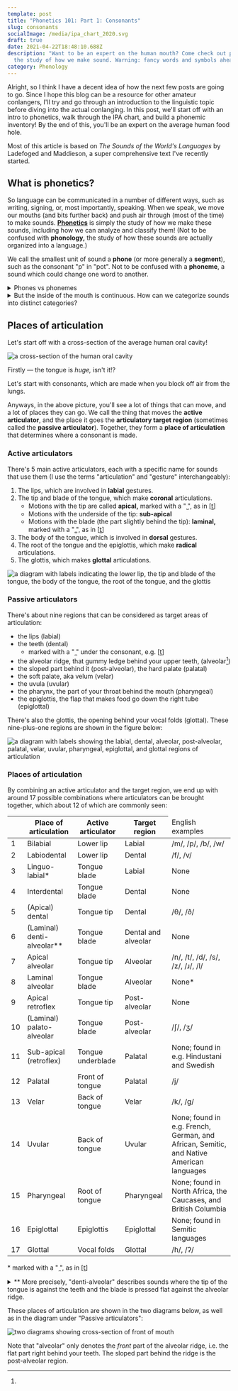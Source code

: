 ```yaml
---
template: post
title: "Phonetics 101: Part 1: Consonants"
slug: consonants
socialImage: /media/ipa_chart_2020.svg
draft: true
date: 2021-04-22T18:48:10.688Z
description: "Want to be an expert on the human mouth? Come check out phonetics:
  the study of how we make sound. Warning: fancy words and symbols ahead!"
category: Phonology
---
```

Alright, so I think I have a decent idea of how the next few posts are going to go. Since I hope this blog can be a resource for other amateur conlangers, I'll try and go through an introduction to the linguistic topic before diving into the actual conlanging. In this post, we'll start off with an intro to phonetics, walk through the IPA chart, and build a phonemic inventory! By the end of this, you'll be an expert on the average human food hole.

Most of this article is based on *The Sounds of the World's Languages* by Ladefoged and Maddieson, a super comprehensive text I've recently started.

## What is phonetics?

So language can be communicated in a number of different ways, such as writing, signing, or, most importantly, speaking. When we speak, we move our mouths (and bits further back) and push air through (most of the time) to make sounds. **[Phonetics](https://en.wikipedia.org/wiki/Phonetics)** is simply the study of how we make these sounds, including how we can analyze and classify them! (Not to be confused with **phonology,** the study of how these sounds are actually organized into a language.)

We call the smallest unit of sound a **phone** (or more generally a **segment**), such as the consonant "p" in "pot". Not to be confused with a **phoneme**, a sound which could change one word to another.

<details>
<summary>Phones vs phonemes</summary>
<p>
For example, say the words "pun" and "spun", and pay attention to the "p" sound in both of them. Sound identical, right? They actually aren't! Put your hand in front of your mouth and try it again. You should feel a puff of air when you say "pun", but nothing (or very little) when you say the "p" in "spun".

The difference between the aspirated \[pʰ] and the unaspirated \[p] makes no difference in English; you can swap them without changing the word. Therefore, we would consider both of them the same phoneme, /p/. On the other hand, this *would* make a difference in languages such as Chinese, Icelandic, or Hindustani. For example, in Mandarin Chinese, "爸" \[pa] (father) and "怕" \[pʰa] (fear) are different words, and /p/ and /pʰ/ would therefore be considered different phonemes.

</p>
</details>

<details>
<summary>But the inside of the mouth is continuous. How can we categorize sounds into distinct categories?
</summary>
<p>
To answer this, let's consider two languages A and B. Let's say each of them have three distinct vowels that go from high to low (aka "close" to "open") in the mouth: language A has A1, A2, A3, and language B has B1, B2, B3.

If we get a language A speaker and a language B speaker together, and we find out that A2 is equivalent to B1, and A3 is equivalent to B2, then there must be at least four different vowels:

<table>
<tbody>
<tr>
<td>1</td>
<td>A1</td>
<td></td>
</tr>
<tr>
<td>2</td>
<td>A2</td>
<td>B1</td>
</tr>
<tr>
<td>3</td>
<td>A3</td>
<td>B2</td>
</tr>
<tr>
<td>4</td>
<td></td>
<td>B3</td>
</tr>
</tbody>
</table>

As we encounter more and more languages, we can begin to get a good sense of which sounds humans can distinguish.

</p>
</details>

## Places of articulation

Let's start off with a cross-section of the average human oral cavity!

![a cross-section of the human oral cavity](/media/mouth.jpeg "a cross-section of the human oral cavity")

Firstly — the tongue is *huge,* isn't it!?

Let's start with consonants, which are made when you block off air from the lungs.

Anyways, in the above picture, you'll see a lot of things that can move, and a lot of places they can go. We call the thing that moves the **active articulator**, and the place it goes the **articulatory target region** (sometimes called the **passive articulator**). Together, they form a **place of articulation** that determines where a consonant is made.

### Active articulators

There's 5 main active articulators, each with a specific name for sounds that use them (I use the terms "articulation" and "gesture" interchangeably):

1. The lips, which are involved in **labial** gestures.
2. The tip and blade of the tongue, which make **coronal** articulations.
    * Motions with the tip are called **apical,** marked with a " ̺", as in [t̺]
    * Motions with the underside of the tip: **sub-apical**
    * Motions with the blade (the part slightly behind the tip): **laminal,** marked with a " ̻", as in [t̻]
3. The body of the tongue, which is involved in **dorsal** gestures.
4. The root of the tongue and the epiglottis, which make **radical** articulations.
5. The glottis, which makes **glottal** articulations.

![a diagram with labels indicating the lower lip, the tip and blade of the tongue, the body of the tongue, the root of the tongue, and the glottis](/media/screen-shot-2021-04-22-at-2.07.23-pm.png "sagittal section of the vocal tract")

### Passive articulators

There's about nine regions that can be considered as target areas of articulation:

* the lips (labial)
* the teeth (dental)
  * marked with a " ̪" under the consonant, e.g. [t̪]
* the alveolar ridge, that gummy ledge behind your upper teeth, (alveolar[^1])
* the sloped part behind it (post-alveolar), the hard palate (palatal)
* the soft palate, aka velum (velar)
* the uvula (uvular)
* the pharynx, the part of your throat behind the mouth (pharyngeal)
* the epiglottis, the flap that makes food go down the right tube (epiglottal)

There's also the glottis, the opening behind your vocal folds (glottal). These nine-plus-one regions are shown in the figure below:

![a diagram with labels showing the labial, dental, alveolar, post-alveolar, palatal, velar, uvular, pharyngeal, epiglottal, and glottal regions of articulation](/media/screen-shot-2021-04-22-at-2.19.27-pm.png "a cross-section of the vocal tract showing the target of articulation")

### Places of articulation

By combining an active articulator and the target region, we end up with around 17 possible combinations where articulators can be brought together, which about 12 of which are commonly seen:

<table>
  <thead>
    <tr>
      <th></th>
      <th>Place of articulation</th>
      <th>Active articulator</th>
      <th>Target region</th>
      <td>English examples</td>
    </tr>
  </thead>
  <tbody>
    <tr>
      <td>1</td>
      <td>Bilabial</td>
      <td>Lower lip</td>
      <td>Labial</td>
      <td>/m/, /p/, /b/, /w/</td>
    </tr>
    <tr>
      <td>2</td>
      <td>Labiodental</td>
      <td>Lower lip</td>
      <td>Dental</td>
      <td>/f/, /v/</td>
    </tr>
    <tr>
      <td>3</td>
      <td>Linguo-labial*</td>
      <td>Tongue blade</td>
      <td>Labial</td>
      <td>None</td>
    </tr>
    <tr>
      <td>4</td>
      <td>Interdental</td>
      <td>Tongue blade</td>
      <td>Dental</td>
      <td>None</td>
    </tr>
    <tr>
      <td>5</td>
      <td>(Apical) dental</td>
      <td>Tongue tip</td>
      <td>Dental</td>
      <td>/θ/, /ð/</td>
    </tr>
    <tr>
      <td>6</td>
      <td>(Laminal) denti-alveolar**</td>
      <td>Tongue blade</td>
      <td>Dental and alveolar</td>
      <td>None</td>
    </tr>
    <tr>
      <td>7</td>
      <td>Apical alveolar</td>
      <td>Tongue tip</td>
      <td>Alveolar</td>
      <td>/n/, /t/, /d/, /s/, /z/, /ɹ/, /l/</td>
    </tr>
    <tr>
      <td>8</td>
      <td>Laminal alveolar</td>
      <td>Tongue blade</td>
      <td>Alveolar</td>
      <td>None*</td>
    </tr>
    <tr>
      <td>9</td>
      <td>Apical retroflex</td>
      <td>Tongue tip</td>
      <td>Post-alveolar</td>
      <td>None</td>
    </tr>
    <tr>
      <td>10</td>
      <td>(Laminal) palato-alveolar</td>
      <td>Tongue blade</td>
      <td>Post-alveolar</td>
      <td>/ʃ/, /ʒ/</td>
    </tr>
    <tr>
      <td>11</td>
      <td>Sub-apical (retroflex)</td>
      <td>Tongue underblade</td>
      <td>Palatal</td>
      <td>None; found in e.g. Hindustani and Swedish</td>
    </tr>
    <tr>
      <td>12</td>
      <td>Palatal</td>
      <td>Front of tongue</td>
      <td>Palatal</td>
      <td>/j/</td>
    </tr>
    <tr>
      <td>13</td>
      <td>Velar</td>
      <td>Back of tongue</td>
      <td>Velar</td>
      <td>/k/, /g/</td>
    </tr>
    <tr>
      <td>14</td>
      <td>Uvular</td>
      <td>Back of tongue</td>
      <td>Uvular</td>
      <td>None; found in e.g. French, German, and African, Semitic, and Native American languages</td>
    </tr>
    <tr>
      <td>15</td>
      <td>Pharyngeal</td>
      <td>Root of tongue</td>
      <td>Pharyngeal</td>
      <td>None; found in North Africa, the Caucases, and British Columbia</td>
    </tr>
    <tr>
      <td>16</td>
      <td>Epiglottal</td>
      <td>Epiglottis</td>
      <td>Epiglottal</td>
      <td>None; found in Semitic languages</td>
    </tr>
    <tr>
      <td>17</td>
      <td>Glottal</td>
      <td>Vocal folds</td>
      <td>Glottal</td>
      <td>/h/, /ʔ/</td>
    </tr>
  </tbody>
</table>

\* marked with a " ̼", as in [t̼]

<details>
<summary>
** More precisely, "denti-alveolar" describes sounds where the tip of the tongue is against the teeth and the blade is pressed flat against the alveolar ridge.
</summary>
If you're confused by this, don't worry — I was too, and it looks like these sounds are very similar. In her 1991 Ph. D. thesis, \\[Articulatory and Acoustic Properties of Apical and Laminal Articulations](https://escholarship.org/uc/item/52f5v2x2), Sarah Dart did research showing how native speakers of e.g. English and French use these and their apical alveolar equivalents more or less interchangeably.
</details>

These places of articulation are shown in the two diagrams below, as well as in the diagram under "Passive articulators":

![two diagrams showing cross-section of front of mouth](/media/screen-shot-2021-04-22-at-4.00.56-pm.png "cross-section of the front of the mouth")

[^1]:
  Note that "alveolar" only denotes the *front* part of the alveolar ridge, i.e. the flat part right behind your teeth. The sloped part behind the ridge is the post-alveolar region.